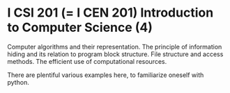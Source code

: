 # I CSI 201 (= I CEN 201) Introduction to Computer Science (4)

Computer algorithms and their representation. The principle of information hiding and its relation to program block structure. File structure and access methods. The efficient use of computational resources. 

There are plentiful various examples here, to familiarize oneself with python.